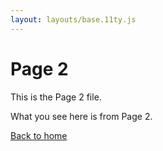 ```yaml
---
layout: layouts/base.11ty.js
---
```


# Page 2

This is the Page 2 file.

What you see here is from Page 2.

[Back to home](/)
